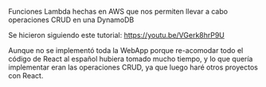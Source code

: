 Funciones Lambda hechas en AWS que nos permiten llevar a cabo operaciones CRUD en una DynamoDB

Se hicieron siguiendo este tutorial:
https://youtu.be/VGerk8hrP9U

Aunque no se implementó toda la WebApp porque re-acomodar todo el código de React al español hubiera tomado mucho tiempo, y lo que quería implementar eran las operaciones CRUD,
ya que luego haré otros proyectos con React.
